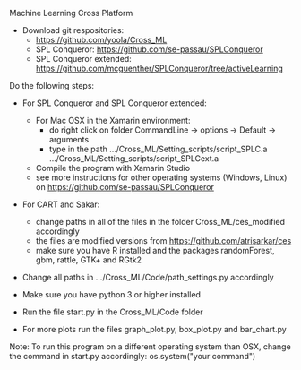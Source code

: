 Machine Learning Cross Platform

- Download git respositories: 
	- https://github.com/yoola/Cross_ML
	- SPL Conqueror: https://github.com/se-passau/SPLConqueror
	- SPL Conqueror extended: https://github.com/mcguenther/SPLConqueror/tree/activeLearning


Do the following steps:

* For SPL Conqueror and SPL Conqueror extended:  
	
	- For Mac OSX in the Xamarin environment:  
		- do right click on folder CommandLine -> options -> Default -> arguments  
		- type in the path .../Cross_ML/Setting_scripts/script_SPLC.a  .../Cross_ML/Setting_scripts/script_SPLCext.a  
	- Compile the program with Xamarin Studio  
	- see more instructions for other operating systems (Windows, Linux) on https://github.com/se-passau/SPLConqueror  


* For CART and Sakar:  

	- change paths in all of the files in the folder Cross_ML/ces_modified accordingly
	- the files are modified versions from https://github.com/atrisarkar/ces
	- make sure you have R installed and the packages randomForest, gbm, rattle, GTK+ and RGtk2
	

* Change all paths in .../Cross_ML/Code/path_settings.py accordingly

* Make sure you have python 3 or higher installed

* Run the file start.py in the Cross_ML/Code folder

* For more plots run the files graph_plot.py, box_plot.py and bar_chart.py

Note: To run this program on a different operating system than OSX, change the command in start.py accordingly: os.system("your command")
